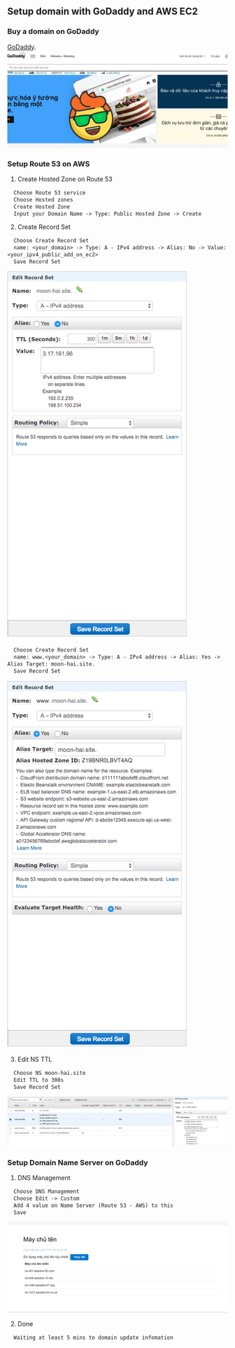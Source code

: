 ## Setup domain with GoDaddy and AWS EC2

### Buy a domain on GoDaddy
[GoDaddy](https://vn.godaddy.com/).
![domain, domain on godaddy](/assets/images/domain.png)

### Setup Route 53 on AWS
1. Create Hosted Zone on Route 53
```
  Choose Route 53 service
  Choose Hosted zones
  Create Hosted Zone
  Input your Domain Name -> Type: Public Hosted Zone -> Create
```

2. Create Record Set
```
  Choose Create Record Set
  name: <your_domain> -> Type: A - IPv4 address -> Alias: No -> Value: <your_ipv4_public_add_on_ec2>
  Save Record Set
```
![record, record set on Hosted Zone](/assets/images/record_set_01.png)

```
  Choose Create Record Set
  name: www.<your_domain> -> Type: A - IPv4 address -> Alias: Yes -> Alias Target: moon-hai.site.
  Save Record Set
```
![record, record set on Hosted Zone](/assets/images/record_set_02.png)

3. Edit NS TTL
```
  Choose NS moon-hai.site
  Edit TTL to 300s
  Save Record Set
```
![record, record set on Hosted Zone](/assets/images/ns_ttl.png)

### Setup Domain Name Server on GoDaddy
1. DNS Management
```
  Choose DNS Management
  Choose Edit -> Custom
  Add 4 value on Name Server (Route 53 - AWS) to this
  Save
```
![record, record set on Hosted Zone](/assets/images/ns_godaddy.png)

2. Done
```
  Waiting at least 5 mins to domain update infomation
```
